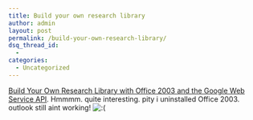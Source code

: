 ```yaml
---
title: Build your own research library
author: admin
layout: post
permalink: /build-your-own-research-library/
dsq_thread_id:
  - 
categories:
  - Uncategorized
---
```

[Build Your Own Research Library with Office 2003 and the Google Web Service API][1]. Hmmmm. quite interesting. pity i uninstalled Office 2003. outlook still aint working! <img src="http://blog.lotas-smartman.net/wp-includes/images/smilies/icon_sad.gif" alt=":(" class="wp-smiley" />

 [1]: http://msdn.microsoft.com/library/default.asp?url=/library/en-us/dnofftalk/html/office03062003.asp "Build Your Own Research Library with Office 2003 and the Google Web Service API"
